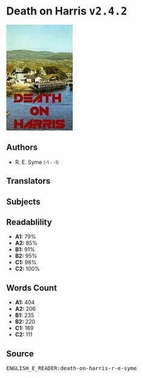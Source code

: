 # Death on Harris <kbd>v2.4.2</kbd>

![](./cover.medium.jpg "")

## Authors


 - R. E. Syme <small>(-1 - -1)</small>

## Translators



## Subjects



## Readablility


 - **A1:** 79%
 - **A2:** 85%
 - **B1:** 91%
 - **B2:** 95%
 - **C1:** 98%
 - **C2:** 100%

## Words Count


 - **A1:** 404
 - **A2:** 206
 - **B1:** 235
 - **B2:** 220
 - **C1:** 169
 - **C2:** 111

## Source


<kbd>ENGLISH_E_READER:death-on-harris-r-e-syme</kbd>

